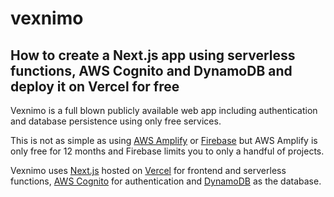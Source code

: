 # vexnimo

## How to create a Next.js app using serverless functions, AWS Cognito and DynamoDB and deploy it on Vercel for free

Vexnimo is a full blown publicly available web app including authentication and database persistence using only free services. 

This is not as simple as using [AWS Amplify](https://aws.amazon.com/amplify/) or [Firebase](https://firebase.google.com/) but AWS Amplify is only free for 12 months and Firebase limits you to only a handful of projects.

Vexnimo uses [Next.js](https://nextjs.org/) hosted on [Vercel](https://vercel.com/) for frontend and serverless functions, [AWS Cognito](https://aws.amazon.com/cognito/) for authentication and [DynamoDB](https://aws.amazon.com/dynamodb/) as the database.

